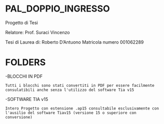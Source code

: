 # PAL_DOPPIO_INGRESSO

Progetto di Tesi

Relatore: Prof. Suraci Vincenzo

Tesi di Laurea di:
Roberto D’Antuono
Matricola numero 001062289




# FOLDERS

-BLOCCHI IN PDF 

    Tutti i blocchi sono stati convertiti in PDF per essere facilmente consulatibili anche senza l'utilizzo del software Tia v15
    
-SOFTWARE TIA v15

    Intero Progetto con estensione .ap15 consultabile esclusivamente con l'ausilio del software Tiav15 (versione 15 o superiore con conversione)
